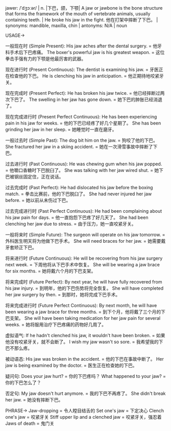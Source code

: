 jawer: /ˈdʒɔːər/ | n. |下巴，颌，下颚|  A jaw or jawbone is the bone structure that forms the framework of the mouth of vertebrate animals, usually containing teeth. | He broke his jaw in the fight.  他在打架中摔断了下巴。 | synonyms: mandible, maxilla, chin | antonyms: N/A | noun

USAGE->

一般现在时 (Simple Present):
His jaw aches after the dental surgery. =  他牙科手术后下巴疼痛。
The boxer's powerful jaw is his greatest weapon. =  这位拳击手强有力的下颚是他最厉害的武器。

现在进行时 (Present Continuous):
The dentist is examining his jaw. = 牙医正在检查他的下巴。
He is clenching his jaw in anticipation. = 他正期待地咬紧牙关。

现在完成时 (Present Perfect):
He has broken his jaw twice. = 他已经摔断过两次下巴了。
The swelling in her jaw has gone down. = 她下巴的肿胀已经消退了。

现在完成进行时 (Present Perfect Continuous):
He has been experiencing pain in his jaw for weeks. = 他的下巴已经疼了好几个星期了。
She has been grinding her jaw in her sleep. = 她睡觉时一直在磨牙。

一般过去时 (Simple Past):
The dog bit him on the jaw. = 狗咬了他的下巴。
She fractured her jaw in a skiing accident. = 她在一次滑雪事故中摔断了下巴。

过去进行时 (Past Continuous):
He was chewing gum when his jaw popped. = 他嚼口香糖时下巴脱臼了。
She was talking with her jaw wired shut. = 她下巴被钢丝固定住，正在说话。

过去完成时 (Past Perfect):
He had dislocated his jaw before the boxing match. = 拳击比赛前，他的下巴脱臼了。
She had never injured her jaw before. = 她以前从未伤过下巴。

过去完成进行时 (Past Perfect Continuous):
He had been complaining about his jaw pain for days. = 他一直抱怨下巴疼了好几天了。
She had been clenching her jaw due to stress. = 由于压力，她一直咬紧牙关。

一般将来时 (Simple Future):
The surgeon will operate on his jaw tomorrow. = 外科医生明天将为他做下巴手术。
She will need braces for her jaw. = 她需要戴牙套矫正下巴。

将来进行时 (Future Continuous):
He will be recovering from his jaw surgery next week. = 下周他将从下巴手术中恢复。
She will be wearing a jaw brace for six months. = 她将戴六个月的下巴支架。

将来完成时 (Future Perfect):
By next year, he will have fully recovered from his jaw injury. = 到明年，他的下巴伤势将完全恢复。
She will have completed her jaw surgery by then. = 到那时，她将完成下巴手术。

将来完成进行时 (Future Perfect Continuous):
By next month, he will have been wearing a jaw brace for three months. = 到下个月，他将戴了三个月的下巴支架。
She will have been taking medication for her jaw pain for several weeks. = 她将服用治疗下巴疼痛的药物好几周了。


虚拟语气:
If he hadn't clenched his jaw, it wouldn't have been broken. = 如果他没有咬紧牙关，就不会断了。
I wish my jaw wasn't so sore. = 我希望我的下巴不那么疼。

被动语态:
His jaw was broken in the accident. = 他的下巴在事故中断了。
Her jaw is being examined by the doctor. = 医生正在检查她的下巴。

疑问句:
Does your jaw hurt? = 你的下巴疼吗？
What happened to your jaw? = 你的下巴怎么了？

否定句:
My jaw doesn't hurt anymore. = 我的下巴不再疼了。
She didn't break her jaw. = 她没有摔断下巴。



PHRASE->
Jaw-dropping = 令人瞠目结舌的
Set one's jaw =  下定决心
Clench one's jaw = 咬紧牙关
Stiff upper lip and a clenched jaw = 咬紧牙关，强忍着
Jaws of death = 鬼门关


